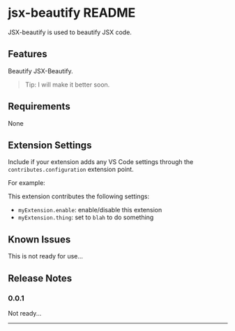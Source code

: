 # jsx-beautify README

JSX-beautify is used to beautify JSX code.

## Features

Beautify JSX-Beautify.

> Tip: I will make it better soon.

## Requirements

None

## Extension Settings

Include if your extension adds any VS Code settings through the `contributes.configuration` extension point.

For example:

This extension contributes the following settings:

* `myExtension.enable`: enable/disable this extension
* `myExtension.thing`: set to `blah` to do something

## Known Issues

This is not ready for use...

## Release Notes

### 0.0.1

Not ready...

-----------------------------------------------------------------------------------------------------------
